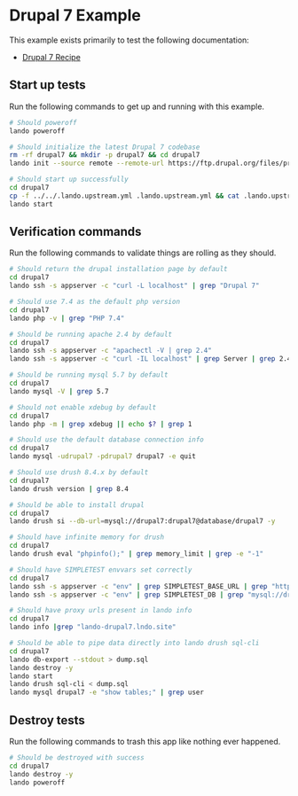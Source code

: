 Drupal 7 Example
================

This example exists primarily to test the following documentation:

* [Drupal 7 Recipe](https://docs.devwithlando.io/tutorials/drupal7.html)

Start up tests
--------------

Run the following commands to get up and running with this example.

```bash
# Should poweroff
lando poweroff

# Should initialize the latest Drupal 7 codebase
rm -rf drupal7 && mkdir -p drupal7 && cd drupal7
lando init --source remote --remote-url https://ftp.drupal.org/files/projects/drupal-7.71.tar.gz --remote-options="--strip-components 1" --recipe drupal7 --webroot . --name lando-drupal7 --option drush="^8"

# Should start up successfully
cd drupal7
cp -f ../../.lando.upstream.yml .lando.upstream.yml && cat .lando.upstream.yml
lando start
```

Verification commands
---------------------

Run the following commands to validate things are rolling as they should.

```bash
# Should return the drupal installation page by default
cd drupal7
lando ssh -s appserver -c "curl -L localhost" | grep "Drupal 7"

# Should use 7.4 as the default php version
cd drupal7
lando php -v | grep "PHP 7.4"

# Should be running apache 2.4 by default
cd drupal7
lando ssh -s appserver -c "apachectl -V | grep 2.4"
lando ssh -s appserver -c "curl -IL localhost" | grep Server | grep 2.4

# Should be running mysql 5.7 by default
cd drupal7
lando mysql -V | grep 5.7

# Should not enable xdebug by default
cd drupal7
lando php -m | grep xdebug || echo $? | grep 1

# Should use the default database connection info
cd drupal7
lando mysql -udrupal7 -pdrupal7 drupal7 -e quit

# Should use drush 8.4.x by default
cd drupal7
lando drush version | grep 8.4

# Should be able to install drupal
cd drupal7
lando drush si --db-url=mysql://drupal7:drupal7@database/drupal7 -y

# Should have infinite memory for drush
cd drupal7
lando drush eval "phpinfo();" | grep memory_limit | grep -e "-1"

# Should have SIMPLETEST envvars set correctly
cd drupal7
lando ssh -s appserver -c "env" | grep SIMPLETEST_BASE_URL | grep "https://appserver"
lando ssh -s appserver -c "env" | grep SIMPLETEST_DB | grep "mysql://drupal7:drupal7@database/drupal7"

# Should have proxy urls present in lando info
cd drupal7
lando info |grep "lando-drupal7.lndo.site"

# Should be able to pipe data directly into lando drush sql-cli
cd drupal7
lando db-export --stdout > dump.sql
lando destroy -y
lando start
lando drush sql-cli < dump.sql
lando mysql drupal7 -e "show tables;" | grep user
```

Destroy tests
-------------

Run the following commands to trash this app like nothing ever happened.

```bash
# Should be destroyed with success
cd drupal7
lando destroy -y
lando poweroff
```
